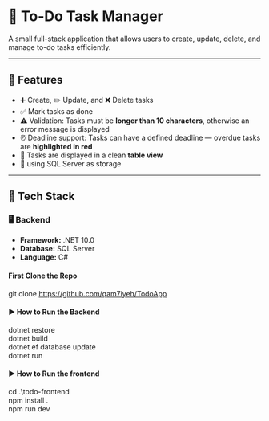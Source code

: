 # 📝 To-Do Task Manager

A small full-stack application that allows users to create, update, delete, and manage to-do tasks efficiently.

---

## 🚀 Features

- ➕ Create, ✏️ Update, and ❌ Delete tasks  
- ✅ Mark tasks as done
- ⚠️ Validation: Tasks must be **longer than 10 characters**, otherwise an error message is displayed
- ⏰ Deadline support: Tasks can have a defined deadline — overdue tasks are **highlighted in red**
- 🧾 Tasks are displayed in a clean **table view**
- 💾  using SQL Server as storage

---

## 🧠 Tech Stack

### 🖥️ Backend
- **Framework:** .NET 10.0  
- **Database:** SQL Server  
- **Language:** C#

#### First Clone the Repo
git clone https://github.com/qam7iyeh/TodoApp

#### ▶️ How to Run the Backend
dotnet restore  
dotnet build  
dotnet ef database update  
dotnet run

#### ▶️ How to Run the frontend

   cd .\todo-frontend\
   npm install .  
   npm run dev
